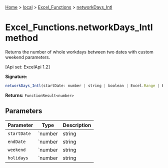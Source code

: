 [Home](./index) &gt; [local](local.md) &gt; [Excel\_Functions](local.excel_functions.md) &gt; [networkDays\_Intl](local.excel_functions.networkdays_intl.md)

# Excel\_Functions.networkDays\_Intl method

Returns the number of whole workdays between two dates with custom weekend parameters. 

 \[Api set: ExcelApi 1.2\]

**Signature:**
```javascript
networkDays_Intl(startDate: number | string | boolean | Excel.Range | Excel.RangeReference | Excel.FunctionResult<any>, endDate: number | string | boolean | Excel.Range | Excel.RangeReference | Excel.FunctionResult<any>, weekend?: number | string | Excel.Range | Excel.RangeReference | Excel.FunctionResult<any>, holidays?: number | string | Excel.Range | boolean | Excel.RangeReference | Excel.FunctionResult<any>): FunctionResult<number>;
```
**Returns:** `FunctionResult<number>`

## Parameters

|  Parameter | Type | Description |
|  --- | --- | --- |
|  `startDate` | `number | string | boolean | Excel.Range | Excel.RangeReference | Excel.FunctionResult<any>` |  |
|  `endDate` | `number | string | boolean | Excel.Range | Excel.RangeReference | Excel.FunctionResult<any>` |  |
|  `weekend` | `number | string | Excel.Range | Excel.RangeReference | Excel.FunctionResult<any>` |  |
|  `holidays` | `number | string | Excel.Range | boolean | Excel.RangeReference | Excel.FunctionResult<any>` |  |

